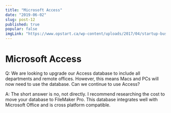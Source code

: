 ```yaml
---
title: "Microsoft Access"
date: "2019-06-02"
slug: post-12
published: true
popular: false
imgLink: "https://www.opstart.ca/wp-content/uploads/2017/04/startup-business-model-1024x576.jpg"
---
```

<!-- markdownlint-disable MD033 -->

# Microsoft Access
Q: We are looking to upgrade our Access database to include all departments and remote offices. However, this means Macs and PCs will now need to use the database. Can we continue to use Access?

A: The short answer is no, not directly. I recommend researching the cost to move your database to FileMaker Pro. This database integrates well with Microsoft Office and is cross platform compatible.